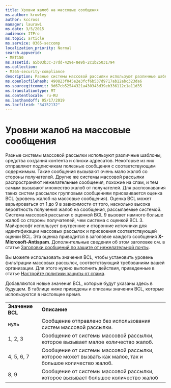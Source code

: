 ```yaml
---
title: Уровни жалоб на массовые сообщения
ms.author: krowley
author: kccross
manager: laurawi
ms.date: 3/5/2015
audience: ITPro
ms.topic: article
ms.service: O365-seccomp
localization_priority: Normal
search.appverid:
- MET150
ms.assetid: a5b03b3c-37dd-429e-8e9b-2c1b25031794
ms.collection:
- M365-security-compliance
description: Разные системы массовой рассылки используют различные шаблоны, средства создания контента и списки адресатов. Некоторые из них отправляют подписчикам полезные сообщения с соответствующим содержимым. Такие сообщения вызывают очень мало жалоб со стороны получателей. Другие же системы массовой рассылки распространяют нежелательные сообщения, похожие на спам, и тем самым вызывают множество жалоб от получателей. Для распознавания таких систем рассылок групповым сообщениям присваивается оценка BCL (уровень жалоб на массовые сообщения). Оценка BCL может варьироваться от 1 до 9 в зависимости от того, насколько высока вероятность получения жалоб на сообщения, рассылаемые системой. Система массовой рассылки с оценкой BCL 9 вызовет намного больше жалоб со стороны получателей, чем система с оценкой BCL 3. Майкрософт использует внутренние и сторонние источники для идентификации массовых рассылок и присвоения соответствующей оценки BCL. Эта оценка приводится в заголовке каждого сообщения X-Microsoft-Antispam. Дополнительные сведения об этом заголовке сообщения приведены в разделе заголовки сообщений по защите от нежелательной почты.
ms.openlocfilehash: 490823f045e2e3fcf6b537d9717ab12abc323da6
ms.sourcegitcommit: 9d67cb52544321a430343d39eb336112c1a11d35
ms.translationtype: MT
ms.contentlocale: ru-RU
ms.lasthandoff: 05/17/2019
ms.locfileid: "34152132"
---
```

# <a name="bulk-complaint-level-values"></a>Уровни жалоб на массовые сообщения

Разные системы массовой рассылки используют различные шаблоны, средства создания контента и списки адресатов. Некоторые из них отправляют подписчикам полезные сообщения с соответствующим содержимым. Такие сообщения вызывают очень мало жалоб со стороны получателей. Другие же системы массовой рассылки распространяют нежелательные сообщения, похожие на спам, и тем самым вызывают множество жалоб от получателей. Для распознавания таких систем рассылок групповым сообщениям присваивается оценка BCL (уровень жалоб на массовые сообщения). Оценка BCL может варьироваться от 1 до 9 в зависимости от того, насколько высока вероятность получения жалоб на сообщения, рассылаемые системой. Система массовой рассылки с оценкой BCL 9 вызовет намного больше жалоб со стороны получателей, чем система с оценкой BCL 3. Майкрософт использует внутренние и сторонние источники для идентификации массовых рассылок и присвоения соответствующей оценки BCL. Эта оценка приводится в заголовке каждого сообщения **X-Microsoft-Antispam**. Дополнительные сведения об этом заголовке см. в статье [Заголовки сообщений по защите от нежелательной почты](anti-spam-message-headers.md). 
  
Вы можете использовать значения BCL, чтобы установить уровень фильтрации массовых рассылок, соответствующий требованиям вашей организации. Для этого нужно выполнить действия, приведенные в статье [Настройте политики защиты от спама](configure-your-spam-filter-policies.md).
  
Добавляются новые значения BCL, которые будут указаны здесь в будущем. В таблице ниже приведены и описаны значения BCL, которые используются в настоящее время.
  
|||
|:-----|:-----|
|**Значение BCL** <br/> |**Описание** <br/> |
|нуль  <br/> |Сообщение отправлено без использования систем массовой рассылки.  <br/> |
|1, 2, 3  <br/> |Сообщение от системы массовой рассылки, которое вызывает малое количество жалоб.  <br/> |
|4, 5, 6, 7  <br/> |Сообщение от системы массовой рассылки, которое может вызвать как малое, так и большое количество жалоб.  <br/> |
|8, 9  <br/> |Сообщение от системы массовой рассылки, которое вызывает большое количество жалоб  <br/> |
   

